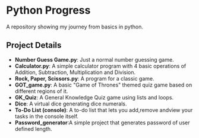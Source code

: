 # Python Progress
A repository showing my journey from basics in python.

## Project Details

* **Number Guess Game.py**: Just a  normal number guessing game.
* **Calculator.py**: A simple calculator program with 4 basic operations of Addition, Subtraction, Multiplication and Division.
* **Rock, Paper, Scissors.py**: A program for a classic game.
* **GOT_game.py**: A basic "Game of Thrones" themed quiz game based on different regions of it.
* **GK_Quiz**: A General Knowledge Quiz game using lists and loops.
* **Dice**: A virtual dice generating dice numerals.
* **To-Do List (console)**: A to-do list that lets you add,remove andview your tasks in the console itself.
* **Password_generator**:A simple project that generates password of user defined length.
